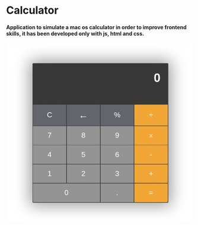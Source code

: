# Calculator

#### Application to simulate a mac os calculator in order to improve frontend skills, it has been developed only with js, html and css.

<div align="center">
<img src="img/img_calcu.jpg">
</div>
